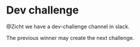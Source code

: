 # Dev challenge

@Zicht we have a dev-challenge channel in slack.

The previous winner may create the next challenge.
